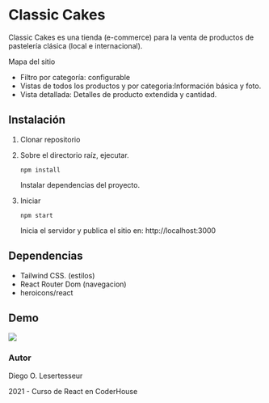 
# Classic Cakes

Classic Cakes es una tienda (e-commerce) para la venta de productos de pastelería clásica (local e internacional).

Mapa del sitio

- Filtro por categoría: configurable
- Vistas de todos los productos y por categoria:Información básica y foto.
- Vista detallada: Detalles de producto extendida y cantidad.

## Instalación

1. Clonar repositorio

2. Sobre el directorio raíz, ejecutar.

   ```
   npm install
   ```

   Instalar dependencias del proyecto.

3. Iniciar 

   ```
   npm start
   ```

   Inicia el servidor y publica el sitio en: http://localhost:3000



## Dependencias

 - Tailwind CSS. (estilos)
 - React Router Dom (navegacion)
 - heroicons/react



## Demo

![](https://github.com/dlesertesseur/classic-cakes-tailwind/tree/master/doc/classic_cakes.gif)

### Autor

Diego O. Lesertesseur

2021 - Curso de React en CoderHouse

